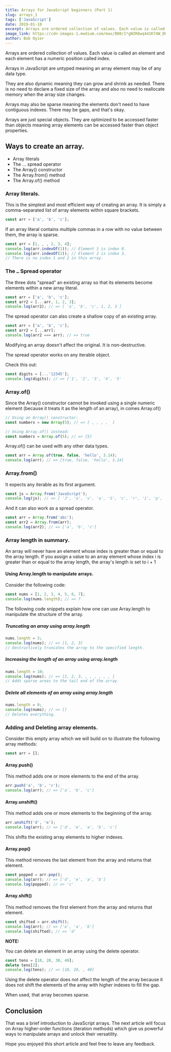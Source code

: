 ```yaml
---
title: Arrays for JavaScript beginners (Part 1)
slug: arrays_1
tags: ['JavaScript']
date: 2019-01-10
excerpt: Arrays are ordered collection of values. Each value is called an element and each element has a numeric position called index. Arrays in JavaScript are untyped meaning an array element may be of any data type...
image_link: https://cdn-images-1.medium.com/max/800/1*gNIR8wq441K74W_DGtlZOQ.jpeg
author: Bob Oyier
---
```


Arrays are ordered collection of values. Each value is called an element and each element has a numeric position called index.

Arrays in JavaScript are untyped meaning an array element may be of any data type.

They are also dynamic meaning they can grow and shrink as needed. There is no need to declare a fixed size of the array and also no need to reallocate memory when the array size changes.

Arrays may also be sparse meaning the elements don't need to have contiguous indexes. There may be gaps, and that's okay.

Arrays are just special objects. They are optimized to be accessed faster than objects meaning array elements can be accessed faster than object properties.

## Ways to create an array.

- Array literals
- The … spread operator
- The Array() constructor
- The Array.from() method
- The Array.of() method

### Array literals.

This is the simplest and most efficient way of creating an array. It is simply a comma-separated list of array elements within square brackets.

```js
const arr = ['a', 'b', 'c'];
```

If an array literal contains multiple commas in a row with no value between them, the array is sparse.

```js
const arr = [1, , , 2, 3, 4];
console.log(arr.indexOf(1)); // Element 1 is index 0.
console.log(arr.indexOf(2)); // Element 2 is index 3.
// There is no index 1 and 2 in this array.
```

### The `…` Spread operator

The three dots "spread" an existing array so that its elements become elements within a new array literal.

```js
const arr = ['a', 'b', 'c'];
const arr2 = [...arr, 1, 2, 3];
console.log(arr2); // => [ 'a', 'b', 'c', 1, 2, 3 ]
```

The spread operator can also create a shallow copy of an existing array.

```js
const arr = ['a', 'b', 'c'];
const arr2 = [...arr];
console.log(arr2 === arr); // => true
```

Modifying an array doesn't affect the original. It is non-destructive.

The spread operator works on any iterable object.

Check this out:

```js
const digits = [...'12345'];
console.log(digits); // => ['1', '2', '3', '4', '5'
```

### Array.of()

Since the Array() constructor cannot be invoked using a single numeric element (because it treats it as the length of an array), in comes Array.of()

```js
// Using an Array() constructor:
const numbers = new Array(5); // => [ , , , ,  ]

// Using Array.of() instead:
const numbers = Array.of(5); // => [5]
```

Array.of() can be used with any other data types.

```js
const arr = Array.of(true, false, 'hello', 3.14);
console.log(arr); // => [true, false, 'hello', 3.14]
```

### Array.from()

It expects any iterable as its first argument.

```js
const js = Array.from('JavaScript');
console.log(js); // => [ 'J', 'a', 'v', 'a', 'S', 'c', 'r', 'i', 'p', 't' ]
```

And it can also work as a spread operator.

```js
const arr = Array.from('abc');
const arr2 = Array.from(arr);
console.log(arr2); // => ['a', 'b', 'c']
```

### Array length in summary.

An array will never have an element whose index is greater than or equal to the array length. If you assign a value to an array element whose index i is greater than or equal to the array length, the array's length is set to i + 1

#### Using Array.length to manipulate arrays.

Consider the following code:

```js
const nums = [1, 2, 3, 4, 5, 6, 7];
console.log(nums.length); // => 7
```

The following code snippets explain how one can use Array.length to manipulate the structure of the array.

##### Truncating an array using array.length

```js
nums.length = 3;
console.log(nums); // => [1, 2, 3]
// Destructively truncates the array to the specified length.
```

##### Increasing the length of an array using array.length

```js
nums.length = 10;
console.log(nums); // => [1, 2, 3, , , , , , , ]
// Adds sparse areas to the tail end of the array.
```

##### Delete all elements of an array using array.length

```js
nums.length = 0;
console.log(nums); // => []
// Deletes everything.
```

### Adding and Deleting array elements.

Consider this empty array which we will build on to illustrate the following array methods:

```js
const arr = [];
```

#### Array.push()

This method adds one or more elements to the end of the array.

```js
arr.push('a', 'b', 'c');
console.log(arr); // => ['a', 'b', 'c']
```

#### Array.unshift()

This method adds one or more elements to the beginning of the array.

```js
arr.unshift('d', 'e');
console.log(arr); // => ['d', 'e', 'a', 'b', 'c']
```

This shifts the existing array elements to higher indexes.

#### Array.pop()

This method removes the last element from the array and returns that element.

```js
const popped = arr.pop();
console.log(arr); // => ['d', 'e', 'a', 'b']
console.log(popped); // => 'c'
```

#### Array.shift()

This method removes the first element from the array and returns that element.

```js
const shifted = arr.shift();
console.log(arr); // => ['e', 'a', 'b']
console.log(shifted); // => 'd'
```

**NOTE:**

You can delete an element in an array using the delete operator.

```js
const tens = [10, 20, 30, 40];
delete tens[2];
console.log(tens); // => [10, 20, , 40]
```

Using the delete operator does not affect the length of the array because it does not shift the elements of the array with higher indexes to fill the gap.

When used, that array becomes sparse.

## Conclusion

That was a brief introduction to JavaScript arrays. The next article will focus on Array higher-order functions (iteration methods) which give us powerful ways to manipulate arrays and unlock their versatility.

Hope you enjoyed this short article and feel free to leave any feedback.
